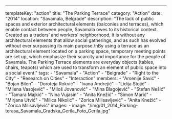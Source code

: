 ---
  templateKey: "action"
  title: "The Parking Terrace"
  category: "Action"
  date: "2014"
  location: "Savamala, Belgrade"
  description: "The lack of public spaces and exterior architectural elements (balconies and terraces), which enable contact between people, Savamala owes to its historical context.  Created as a traders’ and workers’ neighborhood, it is without any architectural elements that allow social gatherings, and as such has evolved without ever surpassing its main purpose.\nBy using a terrace as an architectural element located on a parking space, temporary meeting points are set up, which emphasize their scarcity and importance for the people of Savamala. The Parking Terrace elements are everyday objects (tables, chairs, teapots) which are used to transform an element of public space into a social event."
  tags: 
    - "Savamala"
    - "Action"
    - "Belgrade"
    - "Right to the City"
    - "Research on Cities"
    - "Interaction"
  members: 
    - "Arsenije Savić"
    - "Bojan Bilen"
    - "Doroteja Rokvić"
    - "Ivana Andrejić"
    - "Lidija Stojić"
    - "Milena Vasojević"
    - "Miloš Jovanović"
    - "Mina Blagojević"
    - "Stefan Nešić"
    - "Tamara Majkić"
    - "Nina Vujasin"
    - "Anita Knežić"
    - "Simon Marić"
    - "Mirjana Utvić"
    - "Milica Nikolić"
    - "Zorica Milisavljević"
    - "Anita Knežić"
    - "Zorica Milisavljević"
  images: 
    - 
      image: "/img/01_2014_Parking-terasa_Savamala_Gradska_Gerila_Foto_Gerila.jpg"
